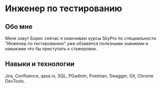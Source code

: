 # Инженер по тестированию 
## Обо мне
Меня зовут Борис сейчас я оканчиваю курсы SkyPro по специальности "Инженер по тестированию" уже обзавёлся полезными знаниями и навыками что бы приступать к стажеровке.
## Навыки и технологии
Jira, Confluence, qase.io, SQL, PGadmin, Postman, Swagger, Git, Chrome DevTools.

